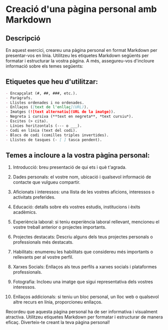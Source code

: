 # Creació d'una pàgina personal amb Markdown

## Descripció
En aquest exercici, creareu una pàgina personal en format Markdown per presentar-vos en línia. Utilitzeu les etiquetes Markdown següents per formatar i estructurar la vostra pàgina. A més, assegureu-vos d'incloure informació sobre els temes següents:

## Etiquetes que heu d'utilitzar:
```markdown
- Encapçalat (#, ##, ###, etc.).
- Paràgrafs.
- Llistes ordenades i no ordenades.
- Enllaços ([text de l'enllaç](URL)).
- Imatges (![text alternatiu](URL de la imatge)).
- Negreta i cursiva (**text en negreta**, *text cursiu*).
- Escites (> cita).
- Línies horitzontals (--- o ___).
- Codi en línia (text del codi).
- Blocs de codi (comilles triples invertides).
- Llistes de tasques (- [ ] tasca pendent).
```

## Temes a incloure a la vostra pàgina personal:

1. Introducció: breu presentació de qui ets i què t'agrada.

2. Dades personals: el vostre nom, ubicació i qualsevol informació de contacte que vulgueu compartir.

3. Aficionats i interessos: una llista de les vostres aficions, interessos o activitats preferides.

4. Educació: detalls sobre els vostres estudis, institucions i èxits acadèmics.

5. Experiència laboral: si teniu experiència laboral rellevant, mencioneu el vostre treball anterior o projectes importants.

6. Projectes destacats: Descriu alguns dels teus projectes personals o professionals més destacats.

7. Habilitats: enumereu les habilitats que considereu més importants o rellevants per al vostre perfil.

8. Xarxes Socials: Enllaços als teus perfils a xarxes socials i plataformes professionals.

9. Fotografia: Incloeu una imatge que sigui representativa dels vostres interessos.

10. Enllaços addicionals: si teniu un bloc personal, un lloc web o qualsevol altre recurs en línia, proporcioneu enllaços.

Recordeu que aquesta pàgina personal ha de ser informativa i visualment atractiva. Utilitzeu etiquetes Markdown per formatar i estructurar de manera eficaç. Diverteix-te creant la teva pàgina personal!
